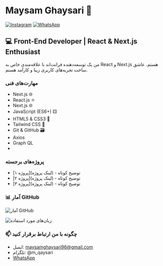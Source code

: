# Maysam Ghaysari 👋
[![Instagram](https://img.shields.io/badge/Instagram-E4405F?style=for-the-badge&logo=instagram&logoColor=white)](https://www.instagram.com/maysam_qaysari)
[![WhatsApp](https://img.shields.io/badge/WhatsApp-25D366?style=for-the-badge&logo=whatsapp&logoColor=white)](https://wa.me/message/3YSFOXYMOEFXN1)

## 💻 Front-End Developer | React & Next.js Enthusiast

من یک توسعه‌دهنده فرانت‌اند با علاقه‌مندی خاص به React و Next.js هستم. عاشق ساخت تجربه‌های کاربری زیبا و کارآمد هستم.

### مهارت‌های فنی
- Next.js 🌐
- React.js ⚛️
- Next.js 🌐
- JavaScript (ES6+) 🟨
- HTML5 & CSS3 🎨
- Tailwind CSS 🍃
- Git & GitHub 🗃️
- Axios 
- Graph QL
- 

### پروژه‌های برجسته
- [پروژه ۱](لینک پروژه) - توضیح کوتاه
- [پروژه ۲](لینک پروژه) - توضیح کوتاه
- [پروژه ۳](لینک پروژه) - توضیح کوتاه

### 📊 آمار GitHub
![آمار GitHub](https://github-readme-stats.vercel.app/api?username=Maysam-Ghaysari&show_icons=true&theme=radical)

![زبان‌های مورد استفاده](https://github-readme-stats.vercel.app/api/top-langs/?username=Maysam-Ghaysari&layout=compact&theme=radical)

### 📫 چگونه با من ارتباط برقرار کنید
- ایمیل: maysamghaysari96@gmail.com
- تلگرام: @m_qaysari
- [WhatsApp](https://wa.me/message/3YSFOXYMOEFXN1)
<!---
Maysam-Ghaysari/Maysam-Ghaysari is a ✨ special ✨ repository because its `README.md` (this file) appears on your GitHub profile.
You can click the Preview link to take a look at your changes.
--->
